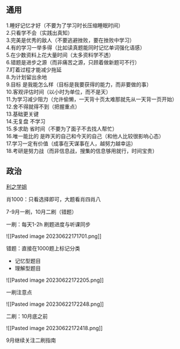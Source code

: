 
## 通用

1.睡好记忆才好（不要为了学习时长压缩睡眠时间）  
2.只看学不会（实践出真知）  
3.完美是优秀的敌人（不要逃避挫败，要在挫败中学习）  
4.有的学习一举多得（比如读真题能同时记忆单词强化语感）  
5.在少数资料上花大量时间（太多资料学不透）  
6.错题是进步之源（而非痛苦之源，只顾着做新题可不行）  
7.盯着过程才能减少拖延  
8.为计划留出余地  
9.目标 是我能怎么样（目标是我要获得的能力，而非要做的事）  
10.客观评估时间（以小时为单位，而不是天）  
11.为学习减少阻力（允许偷懒，一天背十页太难那就先从一天背一页开始）  
12.舍不得就得不到（把握重点）  
13.基础更关键  
14.无复盘 不学习  
15.多求助 省时间（不要为了面子不去找人帮忙）  
16.唯一能比的 是昨天的自己和今天的自己（和他人比较很影响心态）  
17.学习一定有价值（成事在天谋事在人，越努力越幸运）  
18.考研是努力战（而非信息战，搜集的信息够用就行，时间宝贵）

## 政治

[利之学姐](https://www.bilibili.com/video/BV1zM4y1n7Xo)

肖1000：只看选择即可，大题看肖四肖八

7-9月一刷，10月二刷（错题）

一刷：每天1-2h
刷题进度与听课同步

![[Pasted image 20230622171701.png]]

错题：直接在1000题上标记分类
- 记忆型题目
- 理解型题目

![[Pasted image 20230622172205.png]]

一刷注意点

![[Pasted image 20230622172248.png]]

二刷：10月底之前

![[Pasted image 20230622172418.png]]

9月继续关注二刷指南